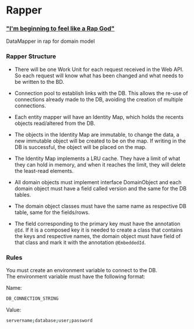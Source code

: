 # Rapper
### ["I'm beginning to feel like a Rap God"](https://www.youtube.com/watch?v=XbGs_qK2PQA) 
DataMapper in rap for domain model

### Rapper Structure
 - There will be one Work Unit for each request received in the Web API. So each request will know what has been changed and what needs to be written to the BD.
 
 - Connection pool to establish links with the DB. This allows the re-use of connections already made to the DB, avoiding the creation of multiple connections.
 
 - Each entity mapper will have an Identity Map, which holds the recents objects read/altered from the DB.
 
 - The objects in the Identity Map are immutable, to change the data, a new immutable object will be created to be on the map. If writing in the DB is successful, the object will be placed on the map.
 
 - The Identity Map implements a LRU cache. They have a limit of what they can hold in memory, and when it reaches the limit, they will delete the least-read elements.
 
 - All domain objects must implement interface DomainObject and each domain object must have a field called version and the same for the DB tables.
 
 - The domain object classes must have the same name as respective DB table, same for the fields/rows.
 
 - The field corresponding to the primary key must have the annotation <code>@Id</code>. If it is a composed key it is needed to create a class that contains the keys and respective names, the domain object must have field of that class and mark it with the annotation <code>@EmbeddedId</code>.
 
### Rules
You must create an environment variable to connect to the DB. <br />
The environment variable must have the following format:

Name:

```sh
DB_CONNECTION_STRING
```

Value:

```sh
servername;database;user;password
```
